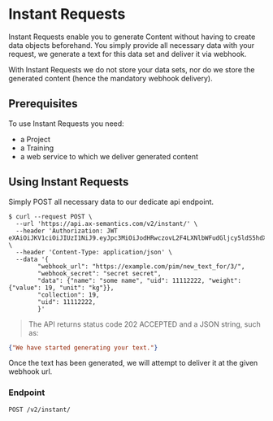 # Instant Requests

Instant Requests enable you to generate Content without having to create data objects beforehand. You simply provide all necessary data with your request, we generate a text for this data set and deliver it via webhook. 

With Instant Requests we do not store your data sets, nor do we store the generated content (hence the mandatory webhook delivery).

## Prerequisites

To use Instant Requests you need:

* a Project
* a Training
* a web service to which we deliver generated content

## Using Instant Requests

Simply POST all necessary data to our dedicate api endpoint.

```shell
$ curl --request POST \
  --url 'https://api.ax-semantics.com/v2/instant/' \
  --header 'Authorization: JWT eXAiOiJKV1ciOiJIUzI1NiJ9.eyJpc3MiOiJodHRwczovL2F4LXNlbWFudGljcy5ldS5hdXRoMC5jb20vIiwiYXVkIjoiYnVmdzhQMUdTSGdPTzVnMVFWbjdVM2hxMkhvWkpTSFciLCJlbWFpbCI6mXXXAbWFkZmxleC5kZSIsImV4cCI6MTQ4NzM0NjgwNSwiaWF0IjoxNDg3Mjxxxx.zCFHRQkYAk3SQLzJTCrwRzuv9hMZcgqbef3gxxxxxx' \
  --header 'Content-Type: application/json' \
  --data '{
        "webhook_url": "https://example.com/pim/new_text_for/3/",
        "webhook_secret": "secret secret",
        "data": {"name": "some name", "uid": 11112222, "weight": {"value": 19, "unit": "kg"}},
        "collection": 19,
        "uid": 11112222,
        }'
```

> The API returns status code 202 ACCEPTED and a JSON string, such as:
```json
{"We have started generating your text."}
```

Once the text has been generated, we will attempt to deliver it at the given webhook url.


### Endpoint
`POST /v2/instant/`
